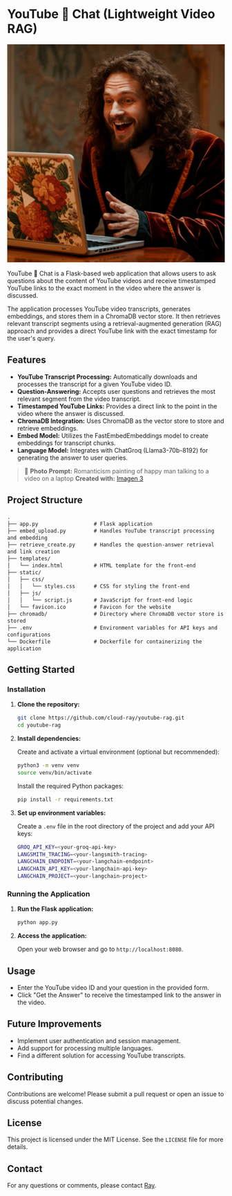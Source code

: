 # YouTube 💬 Chat (Lightweight Video RAG)
![YouTube Chat](assets/youtube-rag.jpg)

YouTube 💬 Chat is a Flask-based web application that allows users to ask questions about the content of YouTube videos and receive timestamped YouTube links to the exact moment in the video where the answer is discussed. 

The application processes YouTube video transcripts, generates embeddings, and stores them in a ChromaDB vector store. It then retrieves relevant transcript segments using a retrieval-augmented generation (RAG) approach and provides a direct YouTube link with the exact timestamp for the user's query.

## Features

- **YouTube Transcript Processing:** Automatically downloads and processes the transcript for a given YouTube video ID.
- **Question-Answering:** Accepts user questions and retrieves the most relevant segment from the video transcript.
- **Timestamped YouTube Links:** Provides a direct link to the point in the video where the answer is discussed.
- **ChromaDB Integration:** Uses ChromaDB as the vector store to store and retrieve embeddings.
- **Embed Model:** Utilizes the FastEmbedEmbeddings model to create embeddings for transcript chunks.
- **Language Model:** Integrates with ChatGroq (Llama3-70b-8192) for generating the answer to user queries.

> 📝 **Photo Prompt:** Romanticism painting of happy man talking to a video on a laptop
> **Created with:** [Imagen 3](https://deepmind.google/technologies/imagen-3/)

## Project Structure

```
.
├── app.py                  # Flask application
├── embed_upload.py         # Handles YouTube transcript processing and embedding
├── retrieve_create.py      # Handles the question-answer retrieval and link creation
├── templates/
│   └── index.html          # HTML template for the front-end
├── static/
│   ├── css/
│   │   └── styles.css      # CSS for styling the front-end
│   ├── js/
│   │   └── script.js       # JavaScript for front-end logic
│   └── favicon.ico         # Favicon for the website
├── chromadb/               # Directory where ChromaDB vector store is stored
├── .env                    # Environment variables for API keys and configurations
└── Dockerfile              # Dockerfile for containerizing the application
```

## Getting Started

### Installation

1. **Clone the repository:**

   ```bash
   git clone https://github.com/cloud-ray/youtube-rag.git
   cd youtube-rag
   ```

2. **Install dependencies:**

   Create and activate a virtual environment (optional but recommended):

   ```bash
   python3 -m venv venv
   source venv/bin/activate
   ```

   Install the required Python packages:

   ```bash
   pip install -r requirements.txt
   ```

3. **Set up environment variables:**

   Create a `.env` file in the root directory of the project and add your API keys:

   ```bash
   GROQ_API_KEY=<your-groq-api-key>
   LANGSMITH_TRACING=<your-langsmith-tracing>
   LANGCHAIN_ENDPOINT=<your-langchain-endpoint>
   LANGCHAIN_API_KEY=<your-langchain-api-key>
   LANGCHAIN_PROJECT=<your-langchain-project>
   ```

### Running the Application

1. **Run the Flask application:**

   ```bash
   python app.py
   ```

2. **Access the application:**

   Open your web browser and go to `http://localhost:8080`.

## Usage

- Enter the YouTube video ID and your question in the provided form.
- Click "Get the Answer" to receive the timestamped link to the answer in the video.

## Future Improvements

- Implement user authentication and session management.
- Add support for processing multiple languages.
- Find a different solution for accessing YouTube transcripts.

## Contributing

Contributions are welcome! Please submit a pull request or open an issue to discuss potential changes.

## License

This project is licensed under the MIT License. See the `LICENSE` file for more details.

## Contact

For any questions or comments, please contact [Ray](https://www.linkedin.com/in/raymond-fuorry).